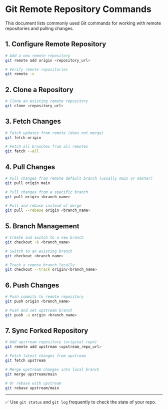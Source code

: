 # Git Remote Repository Commands

This document lists commonly used Git commands for working with remote
repositories and pulling changes.

## 1. Configure Remote Repository

``` bash
# Add a new remote repository
git remote add origin <repository_url>

# Verify remote repositories
git remote -v
```

## 2. Clone a Repository

``` bash
# Clone an existing remote repository
git clone <repository_url>
```

## 3. Fetch Changes

``` bash
# Fetch updates from remote (does not merge)
git fetch origin

# Fetch all branches from all remotes
git fetch --all
```

## 4. Pull Changes

``` bash
# Pull changes from remote default branch (usually main or master)
git pull origin main

# Pull changes from a specific branch
git pull origin <branch_name>

# Pull and rebase instead of merge
git pull --rebase origin <branch_name>
```

## 5. Branch Management

``` bash
# Create and switch to a new branch
git checkout -b <branch_name>

# Switch to an existing branch
git checkout <branch_name>

# Track a remote branch locally
git checkout --track origin/<branch_name>
```

## 6. Push Changes

``` bash
# Push commits to remote repository
git push origin <branch_name>

# Push and set upstream branch
git push -u origin <branch_name>
```

## 7. Sync Forked Repository

``` bash
# Add upstream repository (original repo)
git remote add upstream <upstream_repo_url>

# Fetch latest changes from upstream
git fetch upstream

# Merge upstream changes into local branch
git merge upstream/main

# Or rebase with upstream
git rebase upstream/main
```

------------------------------------------------------------------------

✅ Use `git status` and `git log` frequently to check the state of your
repo.
